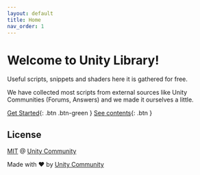 ```yaml
---
layout: default
title: Home
nav_order: 1
---
```


# Welcome to Unity Library!

Useful scripts, snippets and shaders here it is gathered for free.

We have collected most scripts from external sources like Unity Communities (Forums, Answers) and we made it ourselves a little.

[Get Started](https://unitycommunity.github.io/UnityLibrary/Getting-Started/Readme.html){: .btn .btn-green }
[See contents](https://unitycommunity.github.io/UnityLibrary/Contents/contents.html){: .btn }

## License

[MIT](https://github.com/UnityCommunity/UnityLibrary/blob/master/LICENSE.md) @ [Unity Community](https://github.com/UnityCommunity/)

Made with :heart: by [Unity Community](https://github.com/UnityCommunity/)
